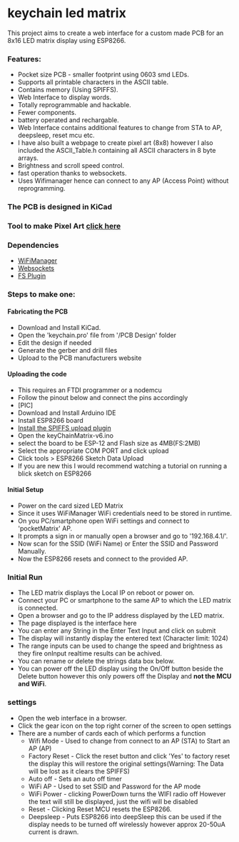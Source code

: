 # keychain led matrix
This project aims to create a web interface for a custom made PCB for an 8x16 LED matrix display using ESP8266.

### Features: ###
* Pocket size PCB - smaller footprint using 0603 smd LEDs.
* Supports all printable characters in the ASCII table.
* Contains memory (Using SPIFFS).
* Web Interface to display words.
* Totally reprogrammable and hackable.
* Fewer components.
* battery operated and rechargable.
* Web Interface contains additional features to change from STA to AP, deepsleep, reset mcu etc.
* I have also built a webpage to create pixel art (8x8) however I also included the ASCII_Table.h containing all ASCII characters in 8 byte arrays.
* Brightness and scroll speed control.
* fast operation thanks to websockets.
* Uses Wifimanager hence can connect to any AP (Access Point) without reprogramming.

### The PCB is designed in KiCad ###

### Tool to make Pixel Art [click here](https://leddots.000webhostapp.com/)

### Dependencies ###
* [WiFiManager](https://github.com/tzapu/WiFiManager)
* [Websockets](https://github.com/Links2004/arduinoWebSockets)
* [FS Plugin](https://github.com/esp8266/arduino-esp8266fs-plugin/releases)

### Steps to make one: ###

#### Fabricating the PCB ####
* Download and Install KiCad.
* Open the 'keychain.pro' file from '/PCB Design' folder
* Edit the design if needed
* Generate the gerber and drill files
* Upload to the PCB manufacturers website

#### Uploading the code ####
* This requires an FTDI programmer or a nodemcu
* Follow the pinout below and connect the pins accordingly
* [PIC]
* Download and Install Arduino IDE
* Install ESP8266 board
* [Install the SPIFFS upload plugin](https://randomnerdtutorials.com/install-esp8266-filesystem-uploader-arduino-ide/)
* Open the keyChainMatrix-v6.ino
* select the board to be ESP-12 and Flash size as 4MB(FS:2MB) 
* Select the appropriate COM PORT and click upload
* Click tools > ESP8266 Sketch Data Upload
* If you are new this I would recommend watching a tutorial on running a blick sketch on ESP8266

#### Initial Setup ####
* Power on the card sized LED Matrix
* Since it uses WiFiManager WiFi credentials need to be stored in runtime.
* On you PC/smartphone open WiFi settings and connect to 'pocketMatrix' AP.
* It prompts a sign in or manually open a browser and go to '192.168.4.1/'.
* Now scan for the SSID (WiFi Name) or Enter the SSID and Password Manually.
* Now the ESP8266 resets and connect to the provided AP.

### Initial Run ###
* The LED matrix displays the Local IP on reboot or power on. 
* Connect your PC or smartphone to the same AP to which the LED matrix is connected.
* Open a browser and go to the IP address displayed by the LED matrix.
* The page displayed is the interface here
* You can enter any String in the Enter Text Input and click on submit
* The display will instantly display the entered text (Character limit: 1024)
* The range inputs can be used to change the speed and brightness as they fire onInput realtime results can be achived.
* You can rename or delete the strings data box below.
* You can power off the LED display using the On/Off button beside the Delete button however this only powers off the Display and **not the MCU and WiFi**.

### settings ###
* Open the web interface in a browser.
* Click the gear icon on the top right corner of the screen to open settings
* There are a number of cards each of which performs a function 
    * Wifi Mode - Used to change from connect to an AP (STA) to Start an AP (AP)
    * Factory Reset - Click the reset button and click 'Yes' to factory reset the display this will restore the original settings(Warning: The Data will be lost as it clears the SPIFFS)
    * Auto off - Sets an auto off timer
    * WiFi AP - Used to set SSID and Password for the AP mode
    * WiFi Power - clicking PowerDown turns the WIFI radio off However the text will still be displayed, just the wifi will be disabled
    * Reset - Clicking Reset MCU resets the ESP8266.
    * Deepsleep - Puts ESP8266 into deepSleep this can be used if the display needs to be turned off wirelessly however approx 20-50uA current is drawn.
